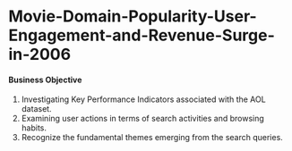 # Movie-Domain-Popularity-User-Engagement-and-Revenue-Surge-in-2006

#### Business Objective

1. Investigating Key Performance Indicators associated with the AOL dataset.
2. Examining user actions in terms of search activities and browsing habits.
3. Recognize the fundamental themes emerging from the search queries.
